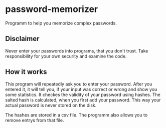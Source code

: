 # password-memorizer
Programm to help you memorize complex passwords.

## Disclaimer
Never enter your passwords into programs, that you don't trust. Take responsibility for your own security and examine the code.

## How it works
This program will repeatedly ask you to enter your password. After you entered it, it will tell you, if your input was correct or wrong and show you some statistics. It checkes the validity of your password using hashes. The salted hash is calculated, when you first add your password. This way your actual password is never stored on the disk.

The hashes are stored in a csv file. The programm also allows you to remove entrys from that file. 
